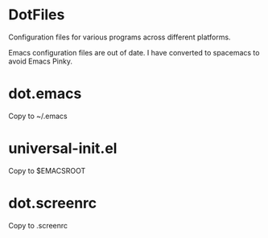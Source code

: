 # DotFiles
Configuration files for various programs across different platforms.

Emacs configuration files are out of date. I have converted to spacemacs to avoid Emacs Pinky. 
# dot.emacs
Copy to ~/.emacs
# universal-init.el
Copy to $EMACSROOT
# dot.screenrc
Copy to .screenrc
